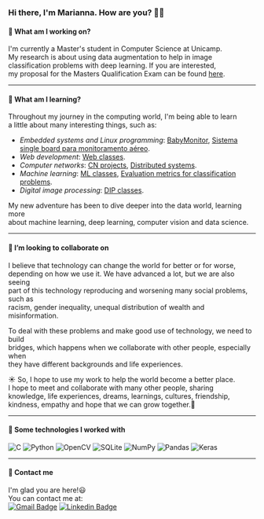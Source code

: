 ### Hi there, I'm Marianna. How are you? 🙂👋

<!--
**Marianna-Pinho/Marianna-Pinho** is a ✨ _special_ ✨ repository because its `README.md` (this file) appears on your GitHub profile.

Here are some ideas to get you started:

- 🔭 I’m currently working on ...
- 🌱 I’m currently learning ...
- 👯 I’m looking to collaborate on ...
- 🤔 I’m looking for help with ...
- 💬 Ask me about ...
- 📫 How to reach me: ...
- 😄 Pronouns: ...
- ⚡ Fun fact: ...
-->

#### 🔭 What am I working on?

I'm currently a Master's student in Computer Science at Unicamp. <br>
My research is about using data augmentation to help in image <br>
classification problems with deep learning. If you are interested, <br>
my proposal for the Masters Qualification Exam can be found [here](https://www.ic.unicamp.br/~zanoni/students/mestrado/marianna/proposta.pdf).

---
#### 🌱 What am I learning?

Throughout my journey in the computing world, I'm being able to learn <br> 
a little about many interesting things, such as:
  - *Embedded systems and Linux programming*: [BabyMonitor](https://github.com/Marianna-Pinho/Sistemas-Embarcados-Final-Project),
  [Sistema single board para monitoramento aéreo](https://github.com/Marianna-Pinho/TCC02-Implementation/tree/master/01-Final_Monography_Codes/01-Collector_ADSB_C). 
  - *Web development*: [Web classes](https://github.com/Marianna-Pinho/Software-Development-WEB-Classes).
  - *Computer networks*: [CN projects](https://github.com/Marianna-Pinho/Redes_de_Computadores), [Distributed systems](https://github.com/Marianna-Pinho/Sistemas_Distribuidos).
  - *Machine learning*: [ML classes](https://github.com/Marianna-Pinho/Machine-Learning-Classes), [Evaluation metrics for classification problems](https://www.kaggle.com/mariannapinho/evaluation-metrics-for-classification-problems).
  - *Digital image processing*: [DIP classes](https://github.com/Marianna-Pinho/Introduction-Digital-Image-Processing).

My new adventure has been to dive deeper into the data world, learning more<br> 
about machine learning, deep learning, computer vision and data science.

---
#### :busts_in_silhouette: I’m looking to collaborate on

I believe that technology can change the world for better or for worse,<br> 
depending on how we use it. We have advanced a lot, but we are also seeing <br>
part of this technology reproducing and worsening many social problems, such as <br>
racism, gender inequality, unequal distribution of wealth and misinformation.

To deal with these problems and make good use of technology, we need to build<br>
bridges, which happens when we collaborate with other people, especially when<br>
they have different backgrounds and life experiences.

 :sunny: So, I hope to use my work to help the world become a better place. <br>
I hope to meet and collaborate with many other people, sharing <br>
knowledge, life experiences, dreams, learnings, cultures, friendship,<br>
kindness, empathy and hope that we can grow together.:deciduous_tree:

---
#### :rocket: Some technologies I worked with

<p>
<img alt="C" src="https://img.shields.io/badge/c-%2300599C.svg?&style=for-the-badge&logo=c&logoColor=white"/>
<img alt="Python" src="https://img.shields.io/badge/python-%2314354C.svg?&style=for-the-badge&logo=python&logoColor=white"/>
<img alt="OpenCV" src="https://img.shields.io/badge/opencv-%23white.svg?&style=for-the-badge&logo=opencv&logoColor=white"/>
<img alt="SQLite" src ="https://img.shields.io/badge/sqlite-%2307405e.svg?&style=for-the-badge&logo=sqlite&logoColor=white"/>
<img alt="NumPy" src="https://img.shields.io/badge/numpy-%23013243.svg?&style=for-the-badge&logo=numpy&logoColor=white" />
<img alt="Pandas" src="https://img.shields.io/badge/pandas-%23150458.svg?&style=for-the-badge&logo=pandas&logoColor=white" />
<img alt="Keras" src="https://img.shields.io/badge/Keras-%23D00000.svg?&style=for-the-badge&logo=Keras&logoColor=white"/>
</p>

---
#### 💬 Contact me

I'm glad you are here!:smiley: <br>
You can contact me at: <br>
[![Gmail Badge](https://img.shields.io/badge/Gmail-D14836?style=for-the-badge&logo=gmail&logoColor=white)](mailto:mariannapinho@alu.ufc.br)
[![Linkedin Badge](https://img.shields.io/badge/LinkedIn-0077B5?style=for-the-badge&logo=linkedin&logoColor=white&link)](https://www.linkedin.com/in/marianna-pinho-b5770a133/)

